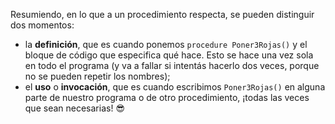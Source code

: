 Resumiendo, en lo que a un procedimiento respecta, se pueden distinguir dos momentos:

- la **definición**, que es cuando ponemos `procedure Poner3Rojas()` y el bloque de código que especifica qué hace. Esto se hace una vez sola en todo el programa (y va a fallar si intentás hacerlo dos veces, porque no se pueden repetir los nombres);
- el **uso** o **invocación**, que es cuando escribimos `Poner3Rojas()` en alguna parte de nuestro programa o de otro procedimiento, ¡todas las veces que sean necesarias! :sunglasses: